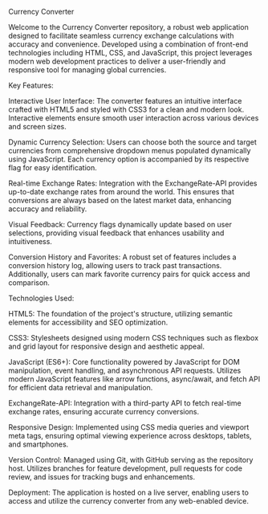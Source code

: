 Currency Converter

Welcome to the Currency Converter repository, a robust web application designed to facilitate seamless currency exchange calculations with accuracy and convenience. Developed using a combination of front-end technologies including HTML, CSS, and JavaScript, this project leverages modern web development practices to deliver a user-friendly and responsive tool for managing global currencies.

Key Features:

Interactive User Interface: The converter features an intuitive interface crafted with HTML5 and styled with CSS3 for a clean and modern look. Interactive elements ensure smooth user interaction across various devices and screen sizes.

Dynamic Currency Selection: Users can choose both the source and target currencies from comprehensive dropdown menus populated dynamically using JavaScript. Each currency option is accompanied by its respective flag for easy identification.

Real-time Exchange Rates: Integration with the ExchangeRate-API provides up-to-date exchange rates from around the world. This ensures that conversions are always based on the latest market data, enhancing accuracy and reliability.

Visual Feedback: Currency flags dynamically update based on user selections, providing visual feedback that enhances usability and intuitiveness.

Conversion History and Favorites: A robust set of features includes a conversion history log, allowing users to track past transactions. Additionally, users can mark favorite currency pairs for quick access and comparison.

Technologies Used:

HTML5: The foundation of the project's structure, utilizing semantic elements for accessibility and SEO optimization.

CSS3: Stylesheets designed using modern CSS techniques such as flexbox and grid layout for responsive design and aesthetic appeal.

JavaScript (ES6+): Core functionality powered by JavaScript for DOM manipulation, event handling, and asynchronous API requests. Utilizes modern JavaScript features like arrow functions, async/await, and fetch API for efficient data retrieval and manipulation.

ExchangeRate-API: Integration with a third-party API to fetch real-time exchange rates, ensuring accurate currency conversions.

Responsive Design: Implemented using CSS media queries and viewport meta tags, ensuring optimal viewing experience across desktops, tablets, and smartphones.

Version Control: Managed using Git, with GitHub serving as the repository host. Utilizes branches for feature development, pull requests for code review, and issues for tracking bugs and enhancements.

Deployment: The application is hosted on a live server, enabling users to access and utilize the currency converter from any web-enabled device.
